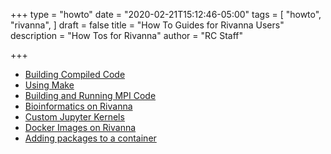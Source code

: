 +++
type = "howto"
date = "2020-02-21T15:12:46-05:00"
tags = [
  "howto",
  "rivanna",
]
draft = false
title = "How To Guides for Rivanna Users"
description = "How Tos for Rivanna"
author = "RC Staff"

+++

* [Building Compiled Code](/userinfo/howtos/rivanna/compiler-howto)
* [Using Make](/userinfo/howtos/rivanna/make)
* [Building and Running MPI Code](/userinfo/howtos/rivanna/mpi-howto)
* [Bioinformatics on Rivanna](/userinfo/howtos/rivanna/bioinfo-on-rivanna)
* [Custom Jupyter Kernels](/userinfo/howtos/rivanna/custom-jupyter-kernels)
* [Docker Images on Rivanna](/userinfo/howtos/rivanna/docker-images-on-rivanna)
* [Adding packages to a container](/userinfo/howtos/rivanna/add-packages-to-container)
